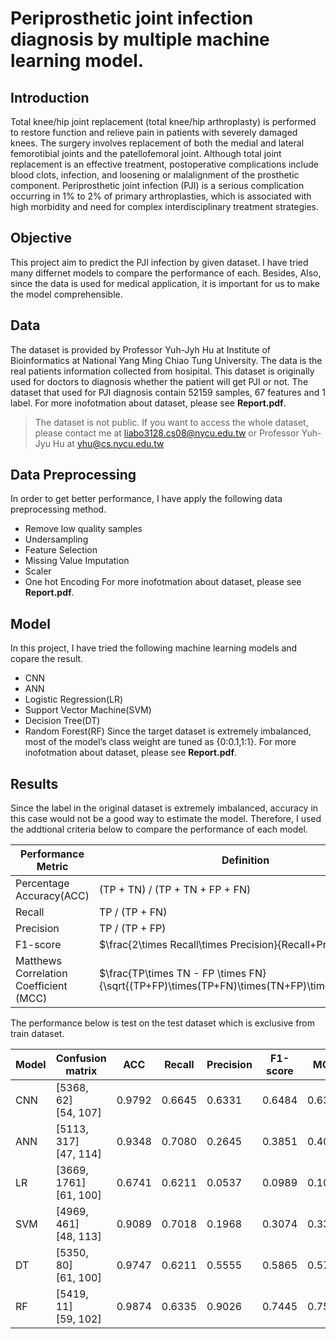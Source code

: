 # Periprosthetic joint infection diagnosis by multiple machine learning model.

## Introduction
Total knee/hip joint replacement (total knee/hip arthroplasty) is performed to restore function and relieve pain in patients with severely damaged knees. The surgery involves replacement of both the medial and lateral femorotibial joints and the patellofemoral joint. Although total joint replacement is an effective treatment, postoperative complications include blood clots, infection, and loosening or malalignment of the prosthetic component. Periprosthetic joint infection (PJI) is a serious complication occurring in 1% to 2% of primary arthroplasties, which is associated with high morbidity and need for complex interdisciplinary treatment strategies.

## Objective
This project aim to predict the PJI infection by given dataset. I have tried many differnet models to compare the performance of each. Besides, Also, since the data is used for medical application, it is important for us to make the model comprehensible.

## Data

The dataset is provided by Professor Yuh-Jyh Hu at Institute of Bioinformatics at National Yang Ming Chiao Tung University. The data is the real patients information collected from hosipital. This dataset is originally used for doctors to diagnosis whether the patient will get PJI or not. The dataset that used for PJI diagnosis contain 52159 samples, 67 features and 1 label. For more inofotmation about dataset, please see **Report.pdf**.
> The dataset is not public. If you want to access the whole dataset, please contact me at liabo3128.cs08@nycu.edu.tw or Professor Yuh-Jyu Hu at  yhu@cs.nycu.edu.tw

## Data Preprocessing
In order to get better performance, I have apply the following data preprocessing method.
- Remove low quality samples
- Undersampling
- Feature Selection
- Missing Value Imputation
- Scaler
- One hot Encoding
For more inofotmation about dataset, please see **Report.pdf**.

## Model
In this project, I have tried the following machine learning models and copare the result.
- CNN
- ANN
- Logistic Regression(LR)
- Support Vector Machine(SVM)
- Decision Tree(DT)
- Random Forest(RF)
Since the target dataset is extremely imbalanced, most of the model’s class weight are tuned as {0:0.1,1:1}.
For more inofotmation about dataset, please see **Report.pdf**.

## Results
Since the label in the original dataset is extremely imbalanced, accuracy in this case would not be a good way to estimate the model. Therefore, I used the addtional criteria below to compare the performance of each model.


| Performance Metric       | Definition                                                |
| ------------------------ | --------------------------------------------------------- |
| Percentage Accuracy(ACC) | (TP + TN) / (TP + TN + FP + FN)                           |
| Recall                   | TP / (TP + FN)                                            |
| Precision                | TP / (TP + FP)                                            |
| F1-score                 | $\frac{2\times Recall\times Precision}{Recall+Precision}$ |
| Matthews Correlation Coefficient (MCC)                  |  $\frac{TP\times TN - FP \times FN}{\sqrt{(TP+FP)\times(TP+FN)\times(TN+FP)\times(TN+FN)}}$ |

The performance below is test on the test dataset which is exclusive from train dataset.


| Model | Confusion matrix           | ACC    | Recall | Precision | F1-score | MCC    |
| ----- | -------------------------- | ------ | ------ | --------- | -------- | ------ |
| CNN   | [5368, 62]<br>[54, 107]    | 0.9792 | 0.6645 | 0.6331    | 0.6484   | 0.6380 |
| ANN   | [5113, 317]<br>[47, 114]   | 0.9348 | 0.7080 | 0.2645    | 0.3851   | 0.4073 |
| LR    | [3669, 1761]<br> [61, 100] | 0.6741 | 0.6211 | 0.0537    | 0.0989   | 0.1053 |
| SVM   |  [4969, 461]<br> [48, 113]          |  0.9089   |0.7018 |  0.1968         | 0.3074     | 0.3399 |
| DT      | [5350, 80]<br>  [61, 100]   | 0.9747  | 0.6211  | 0.5555  |     0.5865     | 0.5744   |
| RF      | [5419, 11]<br>  [59, 102]  | 0.9874| 0.6335 | 0.9026  | 0.7445   | 0.7504 |
